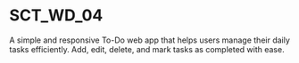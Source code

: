 # SCT_WD_04
A simple and responsive To-Do web app that helps users manage their daily tasks efficiently. Add, edit, delete, and mark tasks as completed with ease.
